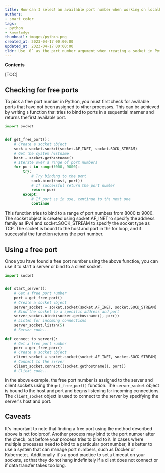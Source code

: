 ```yaml
---
title: How can I select an available port number when working on localhost?
authors:
- smart_coder
tags:
- python
- knowledge
thumbnail: images/python.png
created_at: 2023-04-17 00:00:00
updated_at: 2023-04-17 00:00:00
tldr: Use `0` as the port number argument when creating a socket in Python, and the operating system will automatically select a free port number.
---
```


**Contents**

[TOC]

## Checking for free ports

To pick a free port number in Python, you must first check for available ports that have not been assigned to other processes. This can be achieved by writing a function that tries to bind to ports in a sequential manner and returns the first available port.

```python
import socket


def get_free_port():
    # Create a socket object
    sock = socket.socket(socket.AF_INET, socket.SOCK_STREAM)
    # Get the system hostname
    host = socket.gethostname()
    # Iterate over a range of port numbers
    for port in range(8000, 9000):
        try:
            # Try binding to the port
            sock.bind((host, port))
            # If successful return the port number
            return port
        except:
            # If port is in use, continue to the next one
            continue
```

This function tries to bind to a range of port numbers from 8000 to 9000. The socket object is created using socket.AF_INET to specify the address family as IPv4 and socket.SOCK_STREAM to specify the socket type as TCP. The socket is bound to the host and port in the for loop, and if successful the function returns the port number.


## Using a free port

Once you have found a free port number using the above function, you can use it to start a server or bind to a client socket.

```python
import socket


def start_server():
    # Get a free port number
    port = get_free_port()
    # Create a socket object
    server_socket = socket.socket(socket.AF_INET, socket.SOCK_STREAM)
    # Bind the socket to a specific address and port
    server_socket.bind((socket.gethostname(), port))
    # Listen for incoming connections
    server_socket.listen(5)
    # Server code...

def connect_to_server():
    # Get a free port number
    port = get_free_port()
    # Create a socket object
    client_socket = socket.socket(socket.AF_INET, socket.SOCK_STREAM)
    # Connect to the server
    client_socket.connect((socket.gethostname(), port))
    # Client code...
```

In the above example, the free port number is assigned to the server and client sockets using the `get_free_port()` function. The `server_socket` object is bound to the host and port and begins listening for incoming connections. The `client_socket` object is used to connect to the server by specifying the server's host and port.


## Caveats

It's important to note that finding a free port using the method described above is not foolproof. Another process may bind to the port number after the check, but before your process tries to bind to it. In cases where multiple processes need to bind to a particular port number, it's better to use a system that can manage port numbers, such as Docker or Kubernetes. Additionally, it's a good practice to set a timeout on your sockets, so that they do not hang indefinitely if a client does not connect or if data transfer takes too long.
